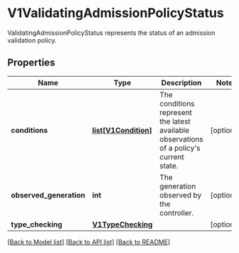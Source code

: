 # V1ValidatingAdmissionPolicyStatus

ValidatingAdmissionPolicyStatus represents the status of an admission validation policy.
## Properties
Name | Type | Description | Notes
------------ | ------------- | ------------- | -------------
**conditions** | [**list[V1Condition]**](V1Condition.md) | The conditions represent the latest available observations of a policy&#39;s current state. | [optional] 
**observed_generation** | **int** | The generation observed by the controller. | [optional] 
**type_checking** | [**V1TypeChecking**](V1TypeChecking.md) |  | [optional] 

[[Back to Model list]](../README.md#documentation-for-models) [[Back to API list]](../README.md#documentation-for-api-endpoints) [[Back to README]](../README.md)


